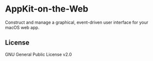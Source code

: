 # AppKit-on-the-Web
Construct and manage a graphical, event-driven user interface for your macOS web app.

## License
GNU General Public License v2.0

